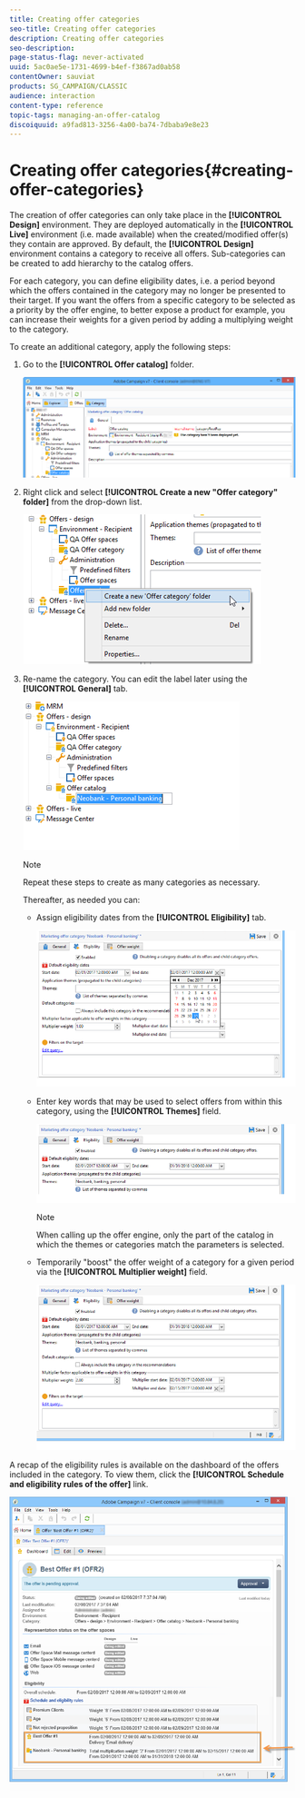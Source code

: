 ```yaml
---
title: Creating offer categories
seo-title: Creating offer categories
description: Creating offer categories
seo-description: 
page-status-flag: never-activated
uuid: 5ac0ae5e-1731-4699-b4ef-f3867ad0ab58
contentOwner: sauviat
products: SG_CAMPAIGN/CLASSIC
audience: interaction
content-type: reference
topic-tags: managing-an-offer-catalog
discoiquuid: a9fad813-3256-4a00-ba74-7dbaba9e8e23
---
```


# Creating offer categories{#creating-offer-categories}

The creation of offer categories can only take place in the **[!UICONTROL Design]** environment. They are deployed automatically in the **[!UICONTROL Live]** environment (i.e. made available) when the created/modified offer(s) they contain are approved. By default, the **[!UICONTROL Design]** environment contains a category to receive all offers. Sub-categories can be created to add hierarchy to the catalog offers.

For each category, you can define eligibility dates, i.e. a period beyond which the offers contained in the category may no longer be presented to their target. If you want the offers from a specific category to be selected as a priority by the offer engine, to better expose a product for example, you can increase their weights for a given period by adding a multiplying weight to the category.

To create an additional category, apply the following steps:

1. Go to the **[!UICONTROL Offer catalog]** folder.

   ![](assets/offer_cat_create_001.png)

1. Right click and select **[!UICONTROL Create a new "Offer category" folder]** from the drop-down list.

   ![](assets/offer_cat_create_002.png)

1. Re-name the category. You can edit the label later using the **[!UICONTROL General]** tab.

   ![](assets/offer_cat_create_003.png)

   >[!NOTE]
   >
   >Repeat these steps to create as many categories as necessary.

   Thereafter, as needed you can:

    * Assign eligibility dates from the **[!UICONTROL Eligibility]** tab.
    
      ![](assets/offer_cat_create_004.png)

    * Enter key words that may be used to select offers from within this category, using the **[!UICONTROL Themes]** field.
    
      ![](assets/offer_cat_create_005.png)

      >[!NOTE]
      >
      >When calling up the offer engine, only the part of the catalog in which the themes or categories match the parameters is selected.

    * Temporarily "boost" the offer weight of a category for a given period via the **[!UICONTROL Multiplier weight]** field.
    
      ![](assets/offer_cat_create_006.png)

A recap of the eligibility rules is available on the dashboard of the offers included in the category. To view them, click the **[!UICONTROL Schedule and eligibility rules of the offer]** link.

![](assets/offer_create_006.png)

